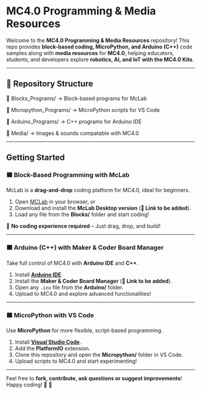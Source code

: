 #  MC4.0 Programming & Media Resources  

Welcome to the **MC4.0 Programming & Media Resources** repository! This repo provides **block-based coding, MicroPython, and Arduino (C++)** code samples along with **media resources** for **MC4.0**, helping educators, students, and developers explore **robotics, AI, and IoT with the MC4.0 Kits**.

---

## 📁 Repository Structure  

📂 Blocks_Programs/ → Block-based programs for McLab 

📂 Micropython_Programs/ → MicroPython scripts for VS Code 

📂 Arduino_Programs/ → C++ programs for Arduino IDE 

📂 Media/ → Images & sounds compatable with MC4.0

---

## Getting Started  

### 🟦 Block-Based Programming with McLab  
McLab is a **drag-and-drop** coding platform for MC4.0, ideal for beginners.  

1. Open [MCLab](mclab.ai) in your browser, or  
2. Download and install the **McLab Desktop version** (**🔗 Link to be added**).  
3. Load any file from the **Blocks/** folder and start coding!  

🔹 **No coding experience required** – Just drag, drop, and build!  

---

### 🟧 Arduino (C++) with Maker & Coder Board Manager  
Take full control of MC4.0 with **Arduino IDE** and **C++**.  

1. Install **[Arduino IDE](https://www.arduino.cc/en/software/)**.  
2. Install the **Maker & Coder Board Manager** (**🔗 Link to be added**).  
3. Open any `.ino` file from the **Arduino/** folder.  
4. Upload to MC4.0 and explore advanced functionalities!


---

### 🟩 MicroPython with VS Code  
Use **MicroPython** for more flexible, script-based programming.  

1. Install **[Visual Studio Code](https://code.visualstudio.com/)**.  
2. Add the **PlatformIO** extension.  
3. Clone this repository and open the **Micropython/** folder in VS Code.  
4. Upload scripts to MC4.0 and start experimenting!  

---
Feel free to **fork, contribute, ask questions or suggest improvements**!  
Happy coding! 🎉 🤖

